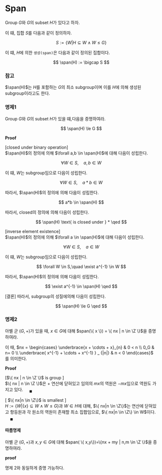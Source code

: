 # Span
Group $G$와 $G$의 subset $H$가 있다고 하자.

이 떄, 집합 $S$를 다음과 같이 정의하자.

$$ S := \{ W | H \subseteq W \land W \le G \} $$

이 떄, $H$에 의한 `생성(span)`은 다음과 같이 정의된 집합이다.

$$ \span(H) := \bigcap S $$

### 참고
$\span(H)$는 $H$를 포함하는 $G$의 최소 subgroup이며 이를 $H$에 의해 생성된 subgroup이라고도 한다.

### 명제1
Group $G$와 $G$의 subset $H$가 있을 떄,다음을 증명하여라.

$$ \span(H) \le G $$

**Proof**  

[closed under binary operation]   
$\span(H)$의 정의에 의해 $\forall a,b \in \span(H)$에 대해 다음이 성립한다.

$$ \forall W \in S, \quad a,b \in W $$

이 떄, $W$는 subgroup임으로 다음이 성립한다.

$$ \forall W \in S,\quad a*b \in W $$

따라서, $\span(H)$의 정의에 의해 다음이 성립한다.

$$ a*b \in \span(H) $$

따라서, closed의 정의에 의해 다음이 성립한다.

$$ \span(H) \text{ is closed under } * \qed $$

[inverse element existence]    
$\span(H)$의 정의에 의해 $\forall a \in \span(H)$에 대해 다음이 성립한다.

$$ \forall W \in S, \quad a \in W $$

이 떄, $W$는 subgroup임으로 다음이 성립한다.

$$ \forall W \in S,\quad \exist a^{-1} \in W $$

따라서, $\span(H)$의 정의에 의해 다음이 성립한다.

$$ \exist a^{-1} \in \span(H) \qed $$

[결론]
따라서, subgroup의 성질에의해 다음이 성립한다.

$$ \span(H) \le G \qed $$


### 명제2
아벨 군 $(G,+)$가 있을 때, $x \in G$에 대해 $span(\{ x \}) = \{ nx | n \in \Z \}$을 증명하여라.

이 때, $nx = \begin{cases} \underbrace{x + \cdots + x}_{n} & 0 < n \\ 0_G & n= 0 \\ \underbrace{ x^{-1} + \cdots + x^{-1} } _ {|n|} & n < 0 \end{cases}$ 를 의미한다.

**Proof**  

[$\{ nx | n \in \Z \}$ is group ]  
$\{ nx | n \in \Z \}$은 $+$ 연산에 닫혀있고 임의의 $mx$의 역원은 $-mx$임으로 역원도 가지고 있다. $\quad {_\blacksquare}$

[ $\{ nx|n \in \Z\}$ is smallest ]  
$H := \{ W | \{x\} \subseteq W \land W \le G \}$과 $W \in H$에 대해, $\{ nx|n \in \Z\}$는 연산에 닫혀있고 항등원과 각 원소의 역원이 존재할 최소 집합임으로, $\{ nx|n \in \Z\} \in W$이다. $\quad {_\blacksquare}$

#### 따름명제
아벨 군 $(G,+)$과 $x,y \in G$에 대해 $span( \{ x,y\})=\{nx + my | n,m \in \Z \}$을 증명하여라. 

**proof**

명제 2와 동일하게 증명 가능하다.